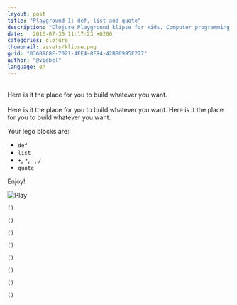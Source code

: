 ```yaml
---
layout: post
title: "Playground 1: def, list and quote"
description: "Clojure Playground klipse for kids. Computer programming course"
date:   2016-07-30 11:17:23 +0200
categories: clojure
thumbnail: assets/klipse.png
guid: "B3689C8E-7021-4FE4-8F94-42B80995F277"
author: "@viebel"
language: en
---
```



<br/>
Here is it the place for you to build whatever you want.

<br/>
<br/>
Here is it the place for you to build whatever you want.
Here is it the place for you to build whatever you want.

Your lego blocks are:

- `def`
- `list`
- `+`, `*`, `-`, `/`
- `quote`

Enjoy!

![Play](/assets/images/playground_sanbox.jpg)

~~~klipse
()
~~~

~~~klipse
()
~~~

~~~klipse
()
~~~

~~~klipse
()
~~~

~~~klipse
()
~~~

~~~klipse
()
~~~

~~~klipse
()
~~~

~~~klipse
()
~~~

